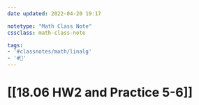 ```yaml
---
date updated: 2022-04-20 19:17

notetype: "Math Class Note"
cssclass: math-class-note

tags: 
- '#classnotes/math/linalg'
- '#🚧'
---
```


# [[18.06 HW2 and Practice 5-6]]
